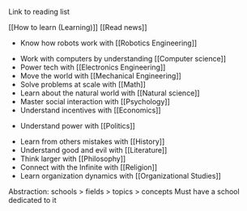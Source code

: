 Link to reading list

[[How to learn (Learning)]]
[[Read news]]

* Know how robots work with [[Robotics Engineering]]
- Work with computers by understanding [[Computer science]]
- Power tech with [[Electronics Engineering]]
- Move the world with [[Mechanical Engineering]]
- Solve problems at scale with [[Math]]
- Learn about the natural world with [[Natural science]]
- Master social interaction with [[Psychology]]
- Understand incentives with [[Economics]] 
* Understand power with [[Politics]]
- Learn from others mistakes with [[History]]
- Understand good and evil with [[Literature]]
- Think larger with [[Philosophy]]
- Connect with the Infinite with [[Religion]]
- Learn organization dynamics with [[Organizational Studies]]

Abstraction: schools > fields > topics > concepts
Must have a school dedicated to it 